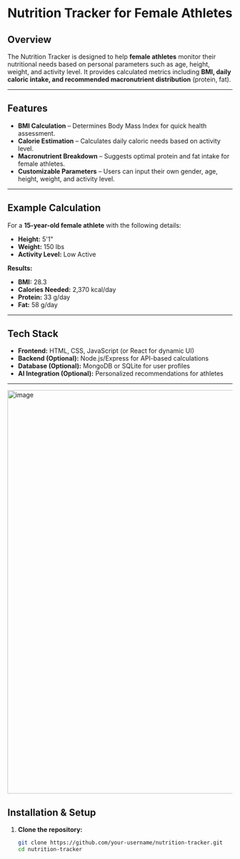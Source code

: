 # Nutrition Tracker for Female Athletes

## Overview
The Nutrition Tracker is designed to help **female athletes** monitor their nutritional needs based on personal parameters such as age, height, weight, and activity level. It provides calculated metrics including **BMI, daily caloric intake, and recommended macronutrient distribution** (protein, fat).

---

## Features
- **BMI Calculation** – Determines Body Mass Index for quick health assessment.
- **Calorie Estimation** – Calculates daily caloric needs based on activity level.
- **Macronutrient Breakdown** – Suggests optimal protein and fat intake for female athletes.
- **Customizable Parameters** – Users can input their own gender, age, height, weight, and activity level.

---

## Example Calculation
For a **15-year-old female athlete** with the following details:
- **Height:** 5'1"
- **Weight:** 150 lbs
- **Activity Level:** Low Active

**Results:**
- **BMI:** 28.3
- **Calories Needed:** 2,370 kcal/day
- **Protein:** 33 g/day
- **Fat:** 58 g/day

---

## Tech Stack
- **Frontend:** HTML, CSS, JavaScript (or React for dynamic UI)
- **Backend (Optional):** Node.js/Express for API-based calculations
- **Database (Optional):** MongoDB or SQLite for user profiles
- **AI Integration (Optional):** Personalized recommendations for athletes

---

<img width="1889" height="904" alt="image" src="https://github.com/user-attachments/assets/26a0effa-659c-4c47-bfdb-e07cb3493a14" />


## Installation & Setup
1. **Clone the repository:**
   ```bash
   git clone https://github.com/your-username/nutrition-tracker.git
   cd nutrition-tracker
